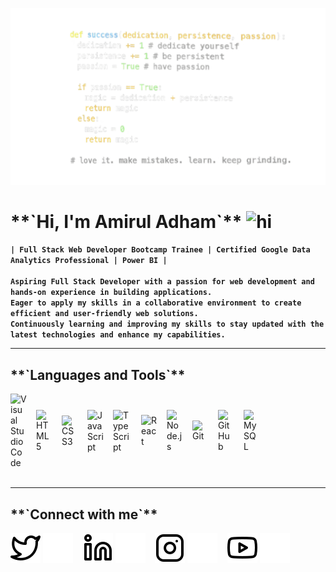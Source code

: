 <!-- Profile Image -->
![profile](/img/portfolio.png)

<!-- Main Heading: Introduction with GIF -->
<h1> 
  <!-- Name and wave emoji -->
  **`Hi, I'm Amirul Adham`** 
  <img src="https://user-images.githubusercontent.com/1303154/88677602-1635ba80-d120-11ea-84d8-d263ba5fc3c0.gif" width="28px" height="28px" alt="hi">
</h1>

<!-- Subheading: Description of yourself -->
**`| Full Stack Web Developer Bootcamp Trainee | Certified Google Data Analytics Professional | Power BI |`**
<br><br>
**`Aspiring Full Stack Developer with a passion for web development and hands-on experience in building applications.`** <br>
**`Eager to apply my skills in a collaborative environment to create efficient and user-friendly web solutions.`** <br>
**`Continuously learning and improving my skills to stay updated with the latest technologies and enhance my capabilities.`**

<!-- Horizontal Line Separator -->
---

<!-- Section: Languages and Tools -->
<h2> 
  **`Languages and Tools`**
</h2>

<!-- Tools and Languages Icons with 15px right padding -->
<div style="display: flex; align-items: center;">
  <!-- Visual Studio Code Icon -->
  <img alt="Visual Studio Code" title="VSCode" width="26px" src="https://cdn.jsdelivr.net/gh/devicons/devicon/icons/vscode/vscode-original.svg" style="margin-right:15px;" />
  <!-- HTML5 Icon -->
  <img alt="HTML5" title="HTML" width="26px" src="https://cdn.jsdelivr.net/gh/devicons/devicon/icons/html5/html5-original.svg" style="margin-right:15px;" />
  <!-- CSS3 Icon -->
  <img alt="CSS3" title="CSS" width="26px" src="https://cdn.jsdelivr.net/gh/devicons/devicon/icons/css3/css3-original.svg" style="margin-right:15px;" />
  <!-- JavaScript Icon -->
  <img alt="JavaScript" title="JavaScript" width="26px" src="https://cdn.jsdelivr.net/gh/devicons/devicon/icons/javascript/javascript-original.svg" style="margin-right:15px;" />
  <!-- TypeScript Icon -->
  <img alt="TypeScript" title="TypeScript" width="30px" src="https://cdn.jsdelivr.net/gh/devicons/devicon/icons/typescript/typescript-plain.svg" style="margin-right:15px;" />
  <!-- React Icon -->
  <img alt="React" title="React" width="26px" src="https://cdn.jsdelivr.net/gh/devicons/devicon/icons/react/react-original.svg" style="margin-right:15px;" />
  <!-- Node.js Icon -->
  <img alt="Node.js" title="NodeJS" width="26px" src="https://cdn.jsdelivr.net/gh/devicons/devicon/icons/nodejs/nodejs-original.svg" style="margin-right:15px;" />
  <!-- Git Icon -->
  <img alt="Git" title="Git" width="26px" src="https://cdn.jsdelivr.net/gh/devicons/devicon/icons/git/git-original.svg" style="margin-right:15px;" />
  <!-- GitHub Icon -->
  <img alt="GitHub" title="GitHub" width="26px" src="https://user-images.githubusercontent.com/3369400/139447912-e0f43f33-6d9f-45f8-be46-2df5bbc91289.png" style="margin-right:15px;" /> 
  <!-- MySQL Icon -->
  <img alt="MySQL" title="MySQL" width="26px" src="https://cdn.jsdelivr.net/gh/devicons/devicon/icons/mysql/mysql-original.svg" />
</div>

<br>

<!-- Horizontal Line Separator -->
---

<!-- Section: Connect with Me -->
<h2> 
  **`Connect with me`**
</h2>

<!-- Social Media Icons -->
[![website](./img/twitter-light.svg)](https://x.com/mrullldhm/codestackr#gh-light-mode-only) <!-- Twitter Light Mode -->
[![website](./img/twitter-dark.svg)](https://x.com/mrullldhm/codestackr#gh-dark-mode-only) <!-- Twitter Dark Mode -->
&nbsp;&nbsp;
[![website](./img/linkedin-light.svg)](https://www.linkedin.com/in/mrullldhm/codestackr#gh-light-mode-only) <!-- LinkedIn Light Mode -->
[![website](./img/linkedin-dark.svg)](https://www.linkedin.com/in/mrullldhm/codestackr#gh-dark-mode-only) <!-- LinkedIn Dark Mode -->
&nbsp;&nbsp;
[![website](./img/instagram-light.svg)](https://www.instagram.com/mrullldm/codestackr#gh-light-mode-only) <!-- Instagram Light Mode -->
[![website](./img/instagram-dark.svg)](https://www.instagram.com/mrullldm/codestackr#gh-dark-mode-only) <!-- Instagram Dark Mode -->
&nbsp;&nbsp;
[![website](./img/youtube-light.svg)](https://www.youtube.com/@Mrullldhm/codestackr#gh-light-mode-only) <!-- YouTube Light Mode -->
[![website](./img/youtube-dark.svg)](https://www.youtube.com/@Mrullldhm/codestackr#gh-dark-mode-only) <!-- YouTube Dark Mode -->

